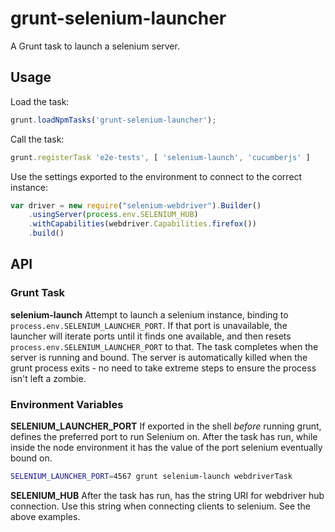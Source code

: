 # grunt-selenium-launcher

A Grunt task to launch a selenium server.

## Usage

Load the task:

```javascript
grunt.loadNpmTasks('grunt-selenium-launcher');
```

Call the task:

```javascript
grunt.registerTask 'e2e-tests', [ 'selenium-launch', 'cucumberjs' ]
```

Use the settings exported to the environment to connect to the correct instance:

```javascript
var driver = new require("selenium-webdriver").Builder()
	.usingServer(process.env.SELENIUM_HUB)
	.withCapabilities(webdriver.Capabilities.firefox())
	.build()
```

## API

### Grunt Task

**selenium-launch**
Attempt to launch a selenium instance, binding to `process.env.SELENIUM_LAUNCHER_PORT`. If that port is unavailable, the launcher will iterate ports until it finds one available, and then resets `process.env.SELENIUM_LAUNCHER_PORT` to that. The task completes when the server is running and bound. The server is automatically killed when the grunt process exits - no need to take extreme steps to ensure the process isn't left a zombie.

### Environment Variables

**SELENIUM_LAUNCHER_PORT**
If exported in the shell *before* running grunt, defines the preferred port to run Selenium on. After the task has run, while inside the node environment it has the value of the port selenium eventually bound on.

```bash
SELENIUM_LAUNCHER_PORT=4567 grunt selenium-launch webdriverTask
```

**SELENIUM_HUB**
After the task has run, has the string URI for webdriver hub connection. Use this string when connecting clients to selenium. See the above examples.
